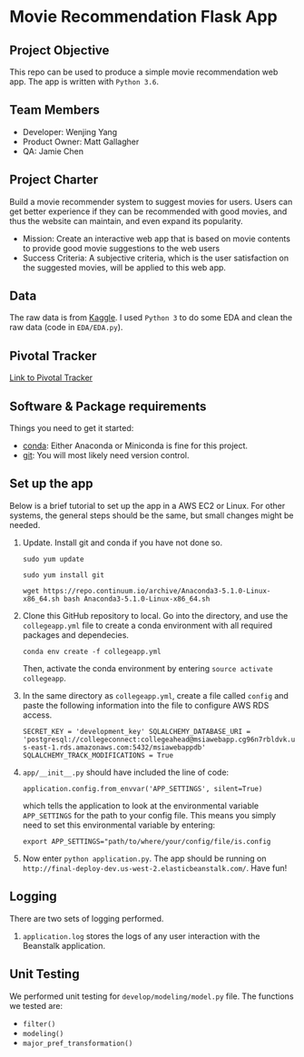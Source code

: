 # Movie Recommendation Flask App

## Project Objective 
This repo can be used to produce a simple movie recommendation web app. The app is written with `Python 3.6`.

## Team Members
* Developer: Wenjing Yang
* Product Owner: Matt Gallagher
* QA: Jamie Chen

## Project Charter
Build a movie recommender system to suggest movies for users. Users can get better experience if they can be recommended with good movies, and thus the website can maintain, and even expand its popularity. 

* Mission: Create an interactive web app that is based on movie contents to provide good movie suggestions to the web users
* Success Criteria: A subjective criteria, which is the user satisfaction on the suggested movies, will be applied to this web app. 

## Data
The raw data is from [Kaggle](https://www.kaggle.com/rounakbanik/the-movies-dataset/data). I used `Python 3` to do some EDA and clean the raw data (code in `EDA/EDA.py`). 

## Pivotal Tracker
[Link to Pivotal Tracker](https://www.pivotaltracker.com/n/projects/2144246)

## Software & Package requirements
Things you need to get it started:
* [conda](https://anaconda.org/): Either Anaconda or Miniconda is fine for this project.
* [git](https://git-scm.com/): You will most likely need version control.

## Set up the app
Below is a brief tutorial to set up the app in a AWS EC2 or Linux. For other systems, the general steps should be the same, but small changes might be needed. 

1. Update. Install git and conda if you have not done so.

    `sudo yum update`

    `sudo yum install git`

    `wget https://repo.continuum.io/archive/Anaconda3-5.1.0-Linux-x86_64.sh
    bash Anaconda3-5.1.0-Linux-x86_64.sh`

2. Clone this GitHub repository to local. Go into the directory, and use the `collegeapp.yml` file to create a conda environment with all required packages and dependecies.

    `conda env create -f collegeapp.yml`

    Then, activate the conda environment by entering `source activate collegeapp`.

3. In the same directory as `collegeapp.yml`, create a file called `config` and paste the following information into the file to configure AWS RDS access.

    `SECRET_KEY = 'development_key'
    SQLALCHEMY_DATABASE_URI = 'postgresql://collegeconnect:collegeahead@msiawebapp.cg96n7rbldvk.us-east-1.rds.amazonaws.com:5432/msiawebappdb'
    SQLALCHEMY_TRACK_MODIFICATIONS = True`

4. `app/__init__.py` should have included the line of code: 

    `application.config.from_envvar('APP_SETTINGS', silent=True)`
    
    which tells the application to look at the environmental variable `APP_SETTINGS` for the path to your config file. 
    This means you simply need to set this environmental variable by entering:
    
    `export APP_SETTINGS="path/to/where/your/config/file/is.config`

5. Now enter `python application.py`. The app should be running on `http://final-deploy-dev.us-west-2.elasticbeanstalk.com/`. Have fun!

## Logging
There are two sets of logging performed. 

1. `application.log` stores the logs of any user interaction with the Beanstalk application.


## Unit Testing
We performed unit testing for `develop/modeling/model.py` file. The functions we tested are:
* `filter()`
* `modeling()`
* `major_pref_transformation()`

